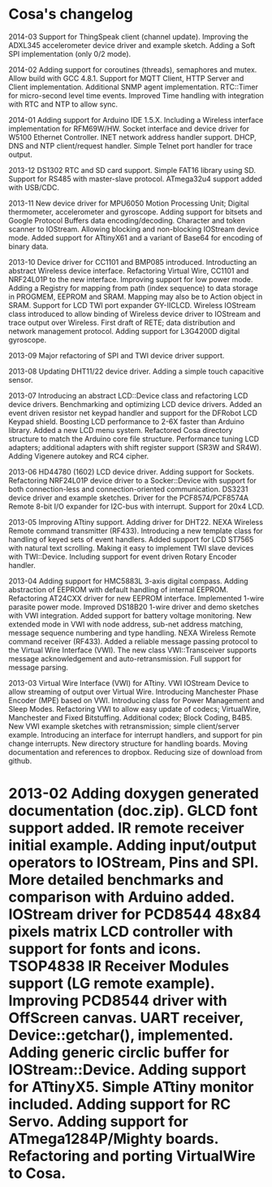 Cosa's changelog
================

2014-03 Support for ThingSpeak client (channel update). Improving the
ADXL345 accelerometer device driver and example sketch. Adding a Soft
SPI implementation (only 0/2 mode).       

2014-02 Adding support for coroutines (threads), semaphores and
mutex. Allow build with GCC 4.8.1. Support for MQTT Client, HTTP
Server and Client implementation. Additional SNMP agent
implementation. RTC::Timer for micro-second level time
events. Improved Time handling with integration with RTC and NTP to
allow sync.          

2014-01 Adding support for Arduino IDE 1.5.X. Including a Wireless
interface implementation for RFM69W/HW. Socket interface and device
driver for W5100 Ethernet Controller. INET network address handler
support. DHCP, DNS and NTP client/request handler. Simple Telnet port
handler for trace output.       

2013-12 DS1302 RTC and SD card support. Simple FAT16 library using
SD. Support for RS485 with master-slave protocol. ATmega32u4 support
added with USB/CDC.      

2013-11 New device driver for MPU6050 Motion Processing Unit; Digital
thermometer, accelerometer and gyroscope. Adding support for bitsets
and Google Protocol Buffers data encoding/decoding. Character and
token scanner to IOStream. Allowing blocking and non-blocking IOStream
device mode. Added support for ATtinyX61 and a variant of Base64 for
encoding of binary data.    

2013-10 Device driver for CC1101 and BMP085 introduced. Introducting
an abstract Wireless device interface. Refactoring Virtual Wire,
CC1101 and NRF24L01P to the new interface. Improving support for low
power mode. Adding a Registry for mapping from path (index sequence)
to data storage in PROGMEM, EEPROM and SRAM. Mapping may also be to
Action object in SRAM. Support for LCD TWI port expander
GY-IICLCD. Wireless IOStream class introduced to allow binding of
Wireless device driver to IOStream and trace output over
Wireless. First draft of RETE; data distribution and network
management protocol. Adding support for L3G4200D digital gyroscope.    

2013-09 Major refactoring of SPI and TWI device driver support.    

2013-08 Updating DHT11/22 device driver. Adding a simple touch
capacitive sensor.     

2013-07 Introducing an abstract LCD::Device class and refactoring LCD
device drivers. Benchmarking and optimizing LCD device drivers. Added
an event driven resistor net keypad handler and support for the
DFRobot LCD Keypad shield. Boosting LCD performance to 2-6X faster
than Arduino library. Added a new LCD menu system. Refactored Cosa
directory structure to match the Arduino core file
structure. Performance tuning LCD adapters; additional adapters with
shift register support (SR3W and SR4W). Adding Vigenere autokey and
RC4 cipher.       

2013-06 HD44780 (1602) LCD device driver. Adding support for
Sockets. Refactoring NRF24L01P device driver to a
Socker::Device with support for both connection-less and
connection-oriented communication. DS3231 device driver and example
sketches.  Driver for the PCF8574/PCF8574A Remote 8-bit I/O expander
for I2C-bus with interrupt. Support for 20x4 LCD.    

2013-05 Improving ATtiny support. Adding driver for DHT22. NEXA
Wireless Remote command transmitter (RF433). Introducing a new
template class for handling of keyed sets of event handlers. Added
support for LCD ST7565 with natural text scrolling. Making it easy to
implement TWI slave devices with TWI::Device. Including support for
event driven Rotary Encoder handler.   

2013-04 Adding support for HMC5883L 3-axis digital compass. Adding
abstraction of EEPROM with default handling of internal
EEPROM. Refactoring AT24CXX driver for new EEPROM
interface. Implemented 1-wire parasite power mode. Improved DS18B20
1-wire driver and demo sketches with VWI integration. Added support
for battery voltage monitoring. New extended mode in VWI with node
address, sub-net address matching, message sequence numbering and type
handling. NEXA Wireless Remote command receiver (RF433). Added a
reliable message passing protocol to the Virtual Wire Interface
(VWI). The new class VWI::Transceiver supports message acknowledgement
and auto-retransmission. Full support for message parsing.    

2013-03 Virtual Wire Interface (VWI) for ATtiny. VWI IOStream Device
to allow streaming of output over Virtual Wire. Introducing Manchester
Phase Encoder (MPE) based on VWI. Introducing class for Power
Management and Sleep Modes. Refactoring VWI to allow easy update of
codecs; VirtualWire, Manchester and Fixed Bitstuffing. Additional
codex; Block Coding, B4B5. New VWI example sketches with
retransmission; simple client/server example. Introducing an interface
for interrupt handlers, and support for pin change interrupts. New
directory structure for handling boards. Moving documentation and
references to dropbox. Reducing size of download from github.   

2013-02 Adding doxygen generated documentation (doc.zip). GLCD font
support added. IR remote receiver initial example. Adding input/output
operators to IOStream, Pins and SPI. More detailed benchmarks and
comparison with Arduino added. IOStream driver for PCD8544 48x84
pixels matrix LCD controller with support for fonts and icons.
TSOP4838 IR Receiver Modules support (LG remote example). Improving
PCD8544 driver with OffScreen canvas. UART receiver,
Device::getchar(), implemented. Adding generic circlic buffer for
IOStream::Device. Adding support for ATtinyX5. Simple ATtiny monitor
included. Adding support for RC Servo. Adding support for
ATmega1284P/Mighty boards. Refactoring and porting VirtualWire to
Cosa.    
=======